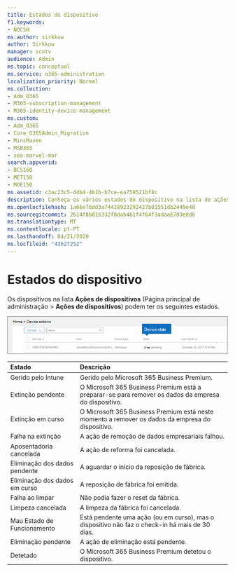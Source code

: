 ```yaml
---
title: Estados do dispositivo
f1.keywords:
- NOCSH
ms.author: sirkkuw
author: Sirkkuw
manager: scotv
audience: Admin
ms.topic: conceptual
ms.service: o365-administration
localization_priority: Normal
ms.collection:
- Adm_O365
- M365-subscription-management
- M365-identity-device-management
ms.custom:
- Adm_O365
- Core_O365Admin_Migration
- MiniMaven
- MSB365
- seo-marvel-mar
search.appverid:
- BCS160
- MET150
- MOE150
ms.assetid: c3ac23c5-d4b4-4b1b-b7ce-ea759521bf8c
description: Conheça os vários estados do dispositivo na lista de ações do Dispositivo em casa da Admin na Microsoft 365 para negócios.
ms.openlocfilehash: 1a66e76dd3a74428923292427b01551db2449e48
ms.sourcegitcommit: 2614f8b81b332f8dab461f4f64f3adaa6703e0d6
ms.translationtype: MT
ms.contentlocale: pt-PT
ms.lasthandoff: 04/21/2020
ms.locfileid: "43627252"
---
```

# <a name="device-states"></a>Estados do dispositivo

Os dispositivos na lista **Ações de dispositivos** (Página principal de administração \> **Ações de dispositivos**) podem ter os seguintes estados.
  
![In the Device actions list, you can see the Devices states.](../media/a621c47e-45d9-4e1a-beb9-c03254d40c1d.png)
  
|**Estado**|**Descrição**|
|:-----|:-----|
|Gerido pelo Intune  <br/> |Gerido pelo Microsoft 365 Business Premium.  <br/> |
|Extinção pendente  <br/> |O Microsoft 365 Business Premium está a preparar-se para remover os dados da empresa do dispositivo.  <br/> |
|Extinção em curso  <br/> |O Microsoft 365 Business Premium está neste momento a remover os dados da empresa do dispositivo.  <br/> |
|Falha na extinção  <br/> | A ação de remoção de dados empresariais falhou.  <br/> |
|Aposentadoria cancelada  <br/> |A ação de reforma foi cancelada.  <br/> |
|Eliminação dos dados pendente  <br/> |A aguardar o início da reposição de fábrica.  <br/> |
|Eliminação dos dados em curso  <br/> |A reposição de fábrica foi emitida.  <br/> |
|Falha ao limpar  <br/> |Não podia fazer o reset da fábrica.  <br/> |
|Limpeza cancelada  <br/> |A limpeza da fábrica foi cancelada.  <br/> |
|Mau Estado de Funcionamento  <br/> |Está pendente uma ação (ou em curso), mas o dispositivo não faz o check-in há mais de 30 dias.  <br/> |
|Eliminação pendente  <br/> |A ação de eliminação está pendente.  <br/> |
|Detetado  <br/> |O Microsoft 365 Business Premium detetou o dispositivo.  <br/> |
   
